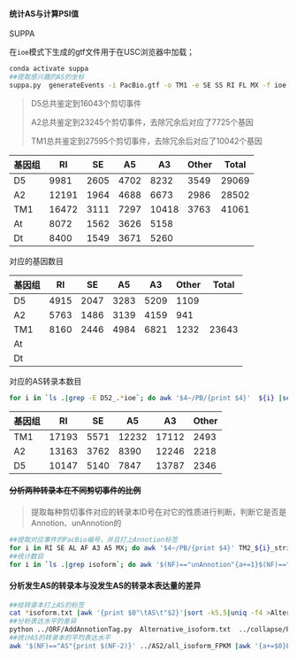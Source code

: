 #### 统计AS与计算PSI值

SUPPA 

在`ioe`模式下生成的gtf文件用于在USC浏览器中加载；

```bash
conda activate suppa
##提取感兴趣的AS的坐标
suppa.py  generateEvents -i PacBio.gtf -o TM1 -e SE SS RI FL MX -f ioe 
```

> D5总共鉴定到16043个剪切事件
>
> A2总共鉴定到23245个剪切事件，去除冗余后对应了7725个基因
>
> TM1总共鉴定到27595个剪切事件，去除冗余后对应了10042个基因

| 基因组 | RI    | SE   | A5   | A3    | Other | Total |
| ------ | ----- | ---- | ---- | ----- | ----- | ----- |
| D5     | 9981  | 2605 | 4702 | 8232  | 3549  | 29069 |
| A2     | 12191 | 1964 | 4688 | 6673  | 2986  | 28502 |
| TM1    | 16472 | 3111 | 7297 | 10418 | 3763  | 41061 |
| At     | 8072  | 1562 | 3626 | 5158  |       |       |
| Dt     | 8400  | 1549 | 3671 | 5260  |       |       |

对应的基因数目

| 基因组 | RI   | SE   | A5   | A3   | Other | Total |
| ------ | ---- | ---- | ---- | ---- | ----- | ----- |
| D5     | 4915 | 2047 | 3283 | 5209 | 1109  |       |
| A2     | 5763 | 1486 | 3139 | 4159 | 941   |       |
| TM1    | 8160 | 2446 | 4984 | 6821 | 1232  | 23643 |
| At     |      |      |      |      |       |       |
| Dt     |      |      |      |      |       |       |

对应的AS转录本数目

```bash
for i in `ls .|grep -E D52_.*ioe`; do awk '$4~/PB/{print $4}'  ${i} |sed 's/\,/\n/g'|sort |uniq |grep PB|wc -l; done
```

| 基因组 | RI    | SE   | A5    | A3    | Other |
| ------ | ----- | ---- | ----- | ----- | ----- |
| TM1    | 17193 | 5571 | 12232 | 17112 | 2493  |
| A2     | 13163 | 3762 | 8390  | 12246 | 2218  |
| D5     | 10147 | 5140 | 7847  | 13787 | 2346  |



#### ~~分析两种转录本在不同剪切事件的比例~~

> 提取每种剪切事件对应的转录本ID号在对它的性质进行判断，判断它是否是Annotion、unAnnotion的

```bash
##提取对应事件的PacBio编号，并且打上Annotion标签
for i in RI SE AL AF A3 A5 MX; do awk '$4~/PB/{print $4}' TM2_${i}_strict.ioe |sed 's/,/\n/g'|grep PB|awk '{print "'${i}'""\t"$0}'|sort |uniq  >${i}_isoform.txt; python ~/work/Alternative/result/Gh_result/CO31_32_result/ORF/AddAnnotionTag.py  ../collapse/PacBio_Annotion/all_isoform.txt ${i}_isoform.txt 11; mv 11 ${i}_isoform.txt; done
##统计数目
for i in `ls .|grep isoform`; do awk '$(NF)=="unAnnotion"{a+=1}$(NF)=="Annotion"{b+=1}END{print a"\t"b}'  ${i}; done
```

#### 分析发生AS的转录本与没发生AS的转录本表达量的差异

```bash
##给转录本打上AS的标签
cat *isoform.txt |awk '{print $0"\tAS\t"$2}'|sort -k5,5|uniq -f4 >Alternative_isoform.txt
##分析表达水平的差异
python ../ORF/AddAnnotionTag.py  Alternative_isoform.txt  ../collapse/PacBio_Annotion/all_isoform_FPKM all_isoform_FPKM
##统计AS的转录本的平均表达水平
awk '$(NF)=="AS"{print $(NF-2)}' ../AS2/all_isoform_FPKM |awk '{a+=$0}END{print a/NR}'
```







